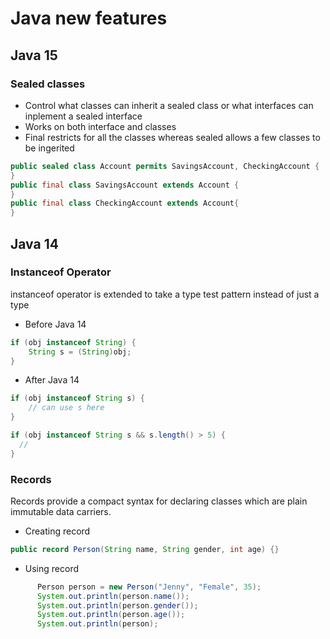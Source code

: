 # Java new features

## Java 15
### Sealed classes
- Control what classes can inherit a sealed class or what interfaces can inplement  a sealed interface
- Works on both interface and classes
- Final restricts for all the classes whereas sealed allows a few classes to be ingerited

```Java
public sealed class Account permits SavingsAccount, CheckingAccount {
}
public final class SavingsAccount extends Account {
}
public final class CheckingAccount extends Account{
}
```

## Java 14
### Instanceof Operator
instanceof operator is extended to take a type test pattern instead of just a type 

* Before Java 14

```Java
if (obj instanceof String) {
    String s = (String)obj;
}
```

* After Java 14

```Java
if (obj instanceof String s) {
    // can use s here
}
```
```Java
if (obj instanceof String s && s.length() > 5) {
  //
}
```
### Records
Records provide a compact syntax for declaring classes which are plain immutable data carriers.

* Creating record
```Java
public record Person(String name, String gender, int age) {}
```
* Using  record
```Java
      Person person = new Person("Jenny", "Female", 35);
      System.out.println(person.name());
      System.out.println(person.gender());
      System.out.println(person.age());
      System.out.println(person);
```
